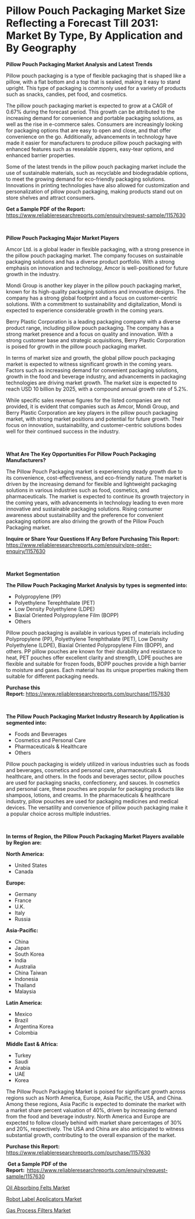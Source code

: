 <p><h1>Pillow Pouch Packaging Market Size Reflecting a Forecast Till 2031: Market By Type, By Application and By Geography</h1></p><p><strong>Pillow Pouch Packaging Market Analysis and Latest Trends</strong></p>
<p><p>Pillow pouch packaging is a type of flexible packaging that is shaped like a pillow, with a flat bottom and a top that is sealed, making it easy to stand upright. This type of packaging is commonly used for a variety of products such as snacks, candies, pet food, and cosmetics.</p><p>The pillow pouch packaging market is expected to grow at a CAGR of 0.67% during the forecast period. This growth can be attributed to the increasing demand for convenience and portable packaging solutions, as well as the rise in e-commerce sales. Consumers are increasingly looking for packaging options that are easy to open and close, and that offer convenience on the go. Additionally, advancements in technology have made it easier for manufacturers to produce pillow pouch packaging with enhanced features such as resealable zippers, easy-tear options, and enhanced barrier properties.</p><p>Some of the latest trends in the pillow pouch packaging market include the use of sustainable materials, such as recyclable and biodegradable options, to meet the growing demand for eco-friendly packaging solutions. Innovations in printing technologies have also allowed for customization and personalization of pillow pouch packaging, making products stand out on store shelves and attract consumers.</p></p>
<p><strong>Get a Sample PDF of the Report:&nbsp;</strong> <a href="https://www.reliableresearchreports.com/enquiry/request-sample/1157630">https://www.reliableresearchreports.com/enquiry/request-sample/1157630</a></p>
<p>&nbsp;</p>
<p><strong>Pillow Pouch Packaging Major Market Players</strong></p>
<p><p>Amcor Ltd. is a global leader in flexible packaging, with a strong presence in the pillow pouch packaging market. The company focuses on sustainable packaging solutions and has a diverse product portfolio. With a strong emphasis on innovation and technology, Amcor is well-positioned for future growth in the industry.</p><p>Mondi Group is another key player in the pillow pouch packaging market, known for its high-quality packaging solutions and innovative designs. The company has a strong global footprint and a focus on customer-centric solutions. With a commitment to sustainability and digitalization, Mondi is expected to experience considerable growth in the coming years.</p><p>Berry Plastic Corporation is a leading packaging company with a diverse product range, including pillow pouch packaging. The company has a strong market presence and a focus on quality and innovation. With a strong customer base and strategic acquisitions, Berry Plastic Corporation is poised for growth in the pillow pouch packaging market.</p><p>In terms of market size and growth, the global pillow pouch packaging market is expected to witness significant growth in the coming years. Factors such as increasing demand for convenient packaging solutions, growth in the food and beverage industry, and advancements in packaging technologies are driving market growth. The market size is expected to reach USD 10 billion by 2025, with a compound annual growth rate of 5.2%.</p><p>While specific sales revenue figures for the listed companies are not provided, it is evident that companies such as Amcor, Mondi Group, and Berry Plastic Corporation are key players in the pillow pouch packaging market, with strong market positions and potential for future growth. Their focus on innovation, sustainability, and customer-centric solutions bodes well for their continued success in the industry.</p></p>
<p>&nbsp;</p>
<p><strong>What Are The Key Opportunities For Pillow Pouch Packaging Manufacturers?</strong></p>
<p><p>The Pillow Pouch Packaging market is experiencing steady growth due to its convenience, cost-effectiveness, and eco-friendly nature. The market is driven by the increasing demand for flexible and lightweight packaging solutions in various industries such as food, cosmetics, and pharmaceuticals. The market is expected to continue its growth trajectory in the coming years, with advancements in technology leading to even more innovative and sustainable packaging solutions. Rising consumer awareness about sustainability and the preference for convenient packaging options are also driving the growth of the Pillow Pouch Packaging market.</p></p>
<p><strong>Inquire or Share Your Questions If Any Before Purchasing This Report:</strong> <a href="https://www.reliableresearchreports.com/enquiry/pre-order-enquiry/1157630">https://www.reliableresearchreports.com/enquiry/pre-order-enquiry/1157630</a></p>
<p>&nbsp;</p>
<p><strong>Market Segmentation</strong></p>
<p><strong>The Pillow Pouch Packaging Market Analysis by types is segmented into:</strong></p>
<p><ul><li>Polypropylene (PP)</li><li>Polyethylene Terephthalate (PET)</li><li>Low Density Polyethylene (LDPE)</li><li>Biaxial Oriented Polypropylene Film (BOPP)</li><li>Others</li></ul></p>
<p><p>Pillow pouch packaging is available in various types of materials including Polypropylene (PP), Polyethylene Terephthalate (PET), Low Density Polyethylene (LDPE), Biaxial Oriented Polypropylene Film (BOPP), and others. PP pillow pouches are known for their durability and resistance to heat, PET pouches offer excellent clarity and strength, LDPE pouches are flexible and suitable for frozen foods, BOPP pouches provide a high barrier to moisture and gases. Each material has its unique properties making them suitable for different packaging needs.</p></p>
<p><strong>Purchase this Report:&nbsp;</strong><a href="https://www.reliableresearchreports.com/purchase/1157630">https://www.reliableresearchreports.com/purchase/1157630</a></p>
<p>&nbsp;</p>
<p><strong>The Pillow Pouch Packaging Market Industry Research by Application is segmented into:</strong></p>
<p><ul><li>Foods and Beverages</li><li>Cosmetics and Personal Care</li><li>Pharmaceuticals & Healthcare</li><li>Others</li></ul></p>
<p><p>Pillow pouch packaging is widely utilized in various industries such as foods and beverages, cosmetics and personal care, pharmaceuticals & healthcare, and others. In the foods and beverages sector, pillow pouches are used for packaging snacks, confectionery, and sauces. In cosmetics and personal care, these pouches are popular for packaging products like shampoos, lotions, and creams. In the pharmaceuticals & healthcare industry, pillow pouches are used for packaging medicines and medical devices. The versatility and convenience of pillow pouch packaging make it a popular choice across multiple industries.</p></p>
<p>&nbsp;</p>
<p><strong>In terms of Region, the Pillow Pouch Packaging Market Players available by Region are:</strong></p>
<p>
    <p> <strong> North America: </strong>
        <ul>
            <li>United States</li>
            <li>Canada</li>
        </ul>
        </p> 
    <p> <strong> Europe: </strong>
        <ul>
            <li>Germany</li>
            <li>France</li>
            <li>U.K.</li>
            <li>Italy</li>
            <li>Russia</li>
        </ul>
        </p> 
    <p> <strong> Asia-Pacific: </strong>
        <ul>
            <li>China</li>
            <li>Japan</li>
            <li>South Korea</li>
            <li>India</li>
            <li>Australia</li>
            <li>China Taiwan</li>
            <li>Indonesia</li>
            <li>Thailand</li>
            <li>Malaysia</li>
        </ul>
        </p> 
    <p> <strong> Latin America: </strong>
        <ul>
            <li>Mexico</li>
            <li>Brazil</li>
            <li>Argentina Korea</li>
            <li>Colombia</li>
        </ul>
        </p> 
    <p> <strong> Middle East & Africa: </strong>
        <ul>
            <li>Turkey</li>
            <li>Saudi</li>
            <li>Arabia</li>
            <li>UAE</li>
            <li>Korea</li>
        </ul>
    </p>
    </p>
<p><p>The Pillow Pouch Packaging Market is poised for significant growth across regions such as North America, Europe, Asia Pacific, the USA, and China. Among these regions, Asia Pacific is expected to dominate the market with a market share percent valuation of 40%, driven by increasing demand from the food and beverage industry. North America and Europe are expected to follow closely behind with market share percentages of 30% and 20%, respectively. The USA and China are also anticipated to witness substantial growth, contributing to the overall expansion of the market.</p></p>
<p><strong>Purchase this Report: </strong><a href="https://www.reliableresearchreports.com/purchase/1157630">https://www.reliableresearchreports.com/purchase/1157630</a></p>
<p>&nbsp;<strong>Get a Sample PDF of the Report:&nbsp;&nbsp;</strong><a href="https://www.reliableresearchreports.com/enquiry/request-sample/1157630">https://www.reliableresearchreports.com/enquiry/request-sample/1157630</a></p>
<p><strong></strong></p>
<p><p><a href="https://view.publitas.com/reportprime-1/oil-absorbing-felts-market-growth-market-trends-covid-19-impact-and-forecasts-for-period-from-2023-2030/">Oil Absorbing Felts Market</a></p><p><a href="https://view.publitas.com/reportprime-1/robot-label-applicators-market-insights-market-players-and-forecast-till-2030/">Robot Label Applicators Market</a></p><p><a href="https://view.publitas.com/reportprime-1/gas-process-filters-market-size-market-trends-and-growth-outlook-forecasted-for-period-from-2023-to-2030/">Gas Process Filters Market</a></p></p>